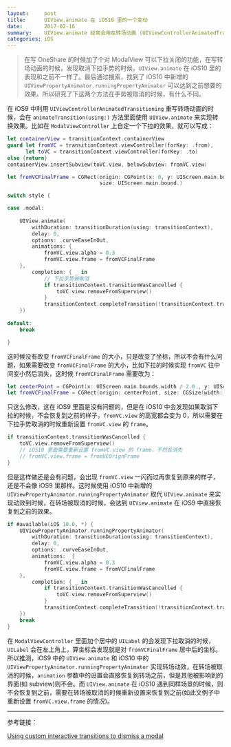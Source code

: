 ```yaml
---
layout:     post
title:      UIView.animate 在 iOS10 里的一个变动
date:       2017-02-16
summary:    UIView.animate 经常会用在转场动画 (UIViewControllerAnimatedTransitioning) 中，这个方法的效果在 iOS10 中和老版本中产生了不同，这时候使用 iOS10 新增的 UIViewPropertyAnimator.runningPropertyAnimator 方法可以达到老版本的效果。
categories: iOS
---
```


> 在写 OneShare 的时候加了个对 ModalView 可以下拉关闭的功能，在写转场动画的时候，发现取消下拉手势的时候，`UIView.animate` 在 iOS10 里的表现和之前不一样了。最后通过搜索，找到了 iOS10 中新增的 `UIViewPropertyAnimator.runningPropertyAnimator` 可以达到之前想要的效果。所以研究了下这两个方法在手势被取消的时候，有什么不同。

在 iOS9 中利用 `UIViewControllerAnimatedTransitioning` 重写转场动画的时候，会在 `animateTransition(using:)` 方法里面使用 `UIView.animate` 来实现转换效果。比如在 `ModalViewController` 上自定一个下拉的效果，就可以写成：

```swift
let containerView = transitionContext.containerView
guard let fromVC = transitionContext.viewController(forKey: .from),
      let toVC = transitionContext.viewController(forKey: .to)
else {return}
containerView.insertSubview(toVC.view, belowSubview: fromVC.view)

let fromVCFinalFrame = CGRect(origin: CGPoint(x: 0, y: UIScreen.main.bounds.height), 
                              size: UIScreen.main.bound.)

switch style {

case .modal:
    
    UIView.animate(
        withDuration: transitionDuration(using: transitionContext),
        delay: 0,
        options: .curveEaseInOut,
        animations: {
            fromVC.view.alpha = 0.3
            fromVC.view.frame = fromVCFinalFrame
    },
        completion: { _ in
            // 下拉手势被取消
            if transitionContext.transitionWasCancelled {
                toVC.view.removeFromSuperview()
            }
            transitionContext.completeTransition(!transitionContext.transitionWasCancelled)
    })
    
default:
    break

}     
```

这时候没有改变 `fromVCFinalFrame` 的大小，只是改变了坐标，所以不会有什么问题，如果需要改变 `fromVCFinalFrame` 的大小，比如下拉的时候实现 `fromVC` 往中间变小然后消失，这时候 `fromVCFinalFrame` 需要改为：

```swift
let centerPoint = CGPoint(x: UIScreen.main.bounds.width / 2.0 , y: UIScreen.main.bounds.height / 2.0)
let fromVCFinalFrame = CGRect(origin: centerPoint, size: CGSize(width: 0.0, height: 0.0))
```

只这么修改，这在 iOS9 里面是没有问题的，但是在 iOS10 中会发现如果取消下拉的时候，不会恢复到之前的样子，`fromVC.view` 的高宽都会变为 0，所以需要在下拉手势取消的时候重新设置 `fromVC.view` 的 `frame`。

```swift
if transitionContext.transitionWasCancelled {
    toVC.view.removeFromSuperview()
    // iOS10 里面需要重新设置 fromVC.view 的 frame，不然会消失
    // fromVC.view.frame = fromVCOrignFrame
}
```

但是这样做还是会有问题，会出现 `fromVC.view` 一闪而过再恢复到原来的样子，还是不会像 iOS9 里那样。这时候使用 iOS10 中新增的 `UIViewPropertyAnimator.runningPropertyAnimator` 取代 `UIView.animate` 来实现动效到时候，在转场被取消的时候，会达到 `UIView.animate` 在 iOS9 中直接恢复到之前的效果。

```swift
if #available(iOS 10.0, *) {
    UIViewPropertyAnimator.runningPropertyAnimator(
        withDuration: transitionDuration(using: transitionContext),
        delay: 0,
        options: .curveEaseInOut,
        animations:  {
            fromVC.view.alpha = 0.3
            fromVC.view.frame = fromVCFinalFrame
    },
        completion: { _ in
            if transitionContext.transitionWasCancelled {
                toVC.view.removeFromSuperview()
            }
            transitionContext.completeTransition(!transitionContext.transitionWasCancelled)
    })
    break
}
```

在 `ModalViewController` 里面加个居中的 `UILabel` 的会发现下拉取消的时候，`UILabel` 会在左上角上，算坐标会发现就是对 `fromVCFinalFrame` 居中后的坐标。所以推测，iOS9 中的 `UIView.animate` 和 iOS10 中的 `UIViewPropertyAnimator.runningPropertyAnimator` 实现转场动效，在转场被取消的时候，`animation` 参数中的设置会直接恢复到转场之前，但是其他被影响到的界面(如 subview)则不会。而 `UIView.animate` 在 iOS10 遇到同样场景的时候，则不会恢复到之前，需要在转场被取消的时候重新设置来恢复到之前(如此文例子中重新设置 `fromVC.view.frame` 的情况)。

---
参考链接：

[Using custom interactive transitions to dismiss a modal](http://www.thorntech.com/2016/02/ios-tutorial-close-modal-dragging/)